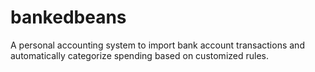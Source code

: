 # bankedbeans
A personal accounting system to import bank account transactions and automatically categorize spending based on customized rules.
